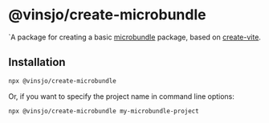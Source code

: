 # @vinsjo/create-microbundle

`A package for creating a basic [microbundle]() package, based on [create-vite](https://github.com/vitejs/vite/tree/main/packages/create-vite).

## Installation

````bash
npx @vinsjo/create-microbundle
````

Or, if you want to specify the project name in command line options:

````bash
npx @vinsjo/create-microbundle my-microbundle-project
````
